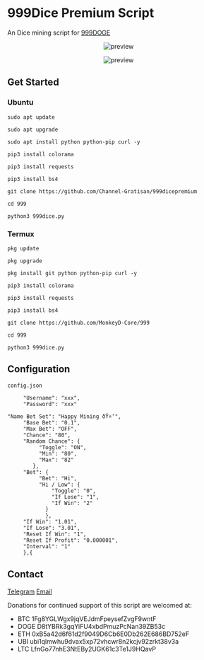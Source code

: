 # 999Dice Premium Script
An Dice mining script for [999DOGE]( https://www.999doge.com/?319436992)

<p align="center">
  <img src="preview.png" alt="preview">
</p>

<p align="center">
  <img src="preview2.png" alt="preview">
</p>

## Get Started

### Ubuntu
```
sudo apt update
```
```
sudo apt upgrade
```
```
sudo apt install python python-pip curl -y
```
```
pip3 install colorama
```
```
pip3 install requests
```
```
pip3 install bs4
```
```
git clone https://github.com/Channel-Gratisan/999dicepremium
```
```
cd 999
```
```
python3 999dice.py
```
### Termux
```
pkg update
```
```
pkg upgrade
```
```
pkg install git python python-pip curl -y
```
```
pip3 install colorama
```
```
pip3 install requests
```
```
pip3 install bs4
```
```
git clone https://github.com/MonkeyD-Core/999
```
```
cd 999
```
```
python3 999dice.py
```
## Configuration
```
config.json
```
```
     "Username": "xxx",
     "Password": "xxx"
```
```
"Name Bet Set": "Happy Mining ðŸ¤‘",
     "Base Bet": "0.1",
     "Max Bet": "OFF",
     "Chance": "80",
     "Random Chance": {
          "Toggle": "ON",
          "Min": "80",
          "Max": "82"
        },
     "Bet": {
          "Bet": "Hi",
          "Hi / Low": {
              "Toggle": "0",
              "If Lose": "1",
              "If Win": "2"
            }
	        },
     "If Win": "1.01",
     "If Lose": "3.01",
     "Reset If Win": "1",
     "Reset If Profit": "0.000001",
     "Interval": "1"
     },{
```
## Contact
[Telegram]( https://t.me/monkeydc)
[Email]( mailto:imskaa.co@gmail.com)

Donations for continued support of this script are welcomed at:

* BTC 1Fg8YGLWgx9jqVEJdmFpeysefZvgF9wntF
* DOGE D8tYBRk3gqYiFU4xbdPmuzPcNan39ZB53c 
* ETH 0xB5a42d6f61d2f9049D6Cb6E0Db262E686BD752eF
* UBI ubi1qlmwhu9dvax5xp72vhcwr8n2kcjv92zrkt38v3a
* LTC LfnGo77nhE3NtEBy2UGK61c3Te1J9HQavP
